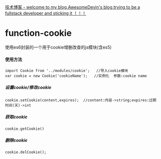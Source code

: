 
[技术博客 - welcome to my blog,AwesomeDevin's blog,trying to be a fullstack developer and sticking it ！！！](https://github.com/AwesomeDevin/blog)
# function-cookie   
使用es6封装的一个用于cookie增删改查的js模块(含es5)

#### 使用方法
```
import Cookie from '../modules/cookie';   //导入cookie模块
var cookie = new Cookie('cookieName');   //实例化  参数:cookie name
```
##### 设置cookie/修改cookie
```
cookie.setCookie(content,expires);  //content:内容->string;expires:过期时间(天)->int
```
 
##### 获取cookie
```
cookie.getCookie()
```
 
##### 删除cookie
```
cookie.delCookie();
```
